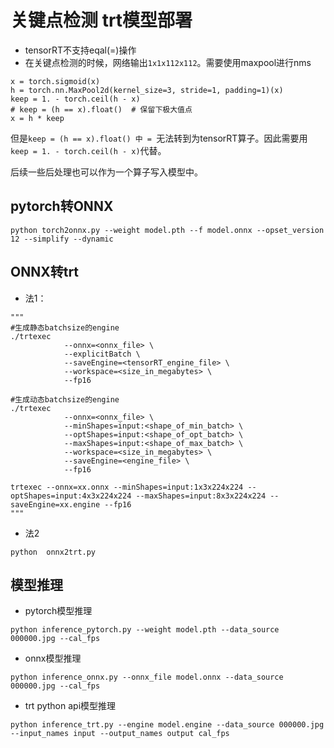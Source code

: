 # 关键点检测 trt模型部署
- tensorRT不支持eqal(=)操作
- 在关键点检测的时候，网络输出```1x1x112x112```。需要使用maxpool进行nms
```
x = torch.sigmoid(x)
h = torch.nn.MaxPool2d(kernel_size=3, stride=1, padding=1)(x)
keep = 1. - torch.ceil(h - x)
# keep = (h == x).float()  # 保留下极大值点
x = h * keep
```
但是```keep = (h == x).float() 中 = ```无法转到为tensorRT算子。因此需要用```keep = 1. - torch.ceil(h - x)```代替。

后续一些后处理也可以作为一个算子写入模型中。


## pytorch转ONNX
```
python torch2onnx.py --weight model.pth --f model.onnx --opset_version 12 --simplify --dynamic
```

## ONNX转trt
- 法1：
```
"""
#生成静态batchsize的engine
./trtexec 	
            --onnx=<onnx_file> \ 						
            --explicitBatch \ 						
            --saveEngine=<tensorRT_engine_file> \ 		
            --workspace=<size_in_megabytes> \ 		
            --fp16 		
                                            
#生成动态batchsize的engine
./trtexec 	
            --onnx=<onnx_file> \					
            --minShapes=input:<shape_of_min_batch> \ 
            --optShapes=input:<shape_of_opt_batch> \  	
            --maxShapes=input:<shape_of_max_batch> \ 	
            --workspace=<size_in_megabytes> \ 			
            --saveEngine=<engine_file> \   				
            --fp16   	
            
trtexec --onnx=xx.onnx --minShapes=input:1x3x224x224 --optShapes=input:4x3x224x224 --maxShapes=input:8x3x224x224 --saveEngine=xx.engine --fp16
"""
```

- 法2
```
python  onnx2trt.py 
```

## 模型推理
- pytorch模型推理
```
python inference_pytorch.py --weight model.pth --data_source 000000.jpg --cal_fps
```

- onnx模型推理
```
python inference_onnx.py --onnx_file model.onnx --data_source 000000.jpg --cal_fps
```

- trt python api模型推理
```
python inference_trt.py --engine model.engine --data_source 000000.jpg --input_names input --output_names output cal_fps
```